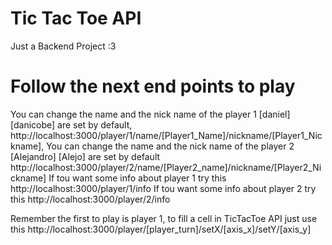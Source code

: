 # Tic Tac Toe API
Just a Backend Project :3

# Follow the next end points to play


You can change the name and the nick name of the player 1 [daniel] [danicobe] are set by default,
http://localhost:3000/player/1/name/[Player1_Name]/nickname/[Player1_Nickname],
You can change the name and the nick name of the player 2 [Alejandro] [Alejo] are set by default
http://localhost:3000/player/2/name/[Player2_name]/nickname/[Player2_Nickname]
If tou want some info about player 1 try this
http://localhost:3000/player/1/info
If tou want some info about player 2 try this
http://localhost:3000/player/2/info

Remember the first to play is player 1, to fill a cell in TicTacToe API just use this
http://localhost:3000/player/[player_turn]/setX/[axis_x]/setY/[axis_y]
